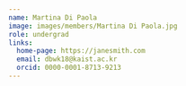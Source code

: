 ```yaml
---
name: Martina Di Paola
image: images/members/Martina Di Paola.jpg
role: undergrad
links:
  home-page: https://janesmith.com
  email: dbwk18@kaist.ac.kr
  orcid: 0000-0001-8713-9213
---
```


